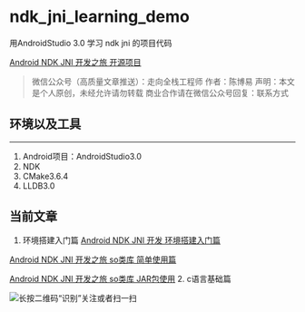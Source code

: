 # ndk_jni_learning_demo
用AndroidStudio 3.0 学习 ndk jni 的项目代码

[Android NDK JNI 开发之旅 开源项目](https://github.com/cb858504/ndk_jni_learning_demo)
>微信公众号（高质量文章推送）：走向全栈工程师
作者：陈博易
声明：本文是个人原创，未经允许请勿转载
商业合作请在微信公众号回复：联系方式
## 环境以及工具
---
1. Android项目：AndroidStudio3.0   
2. NDK     
3. CMake3.6.4   
4. LLDB3.0
## 当前文章
1. 环境搭建入门篇
[Android NDK JNI 开发 环境搭建入门篇](https://www.jianshu.com/p/2915034a6938)

[Android NDK JNI 开发之旅 so类库 简单使用篇](https://www.jianshu.com/p/b9c631337395)

[Android NDK JNI 开发之旅 so类库 JAR包使用](https://www.jianshu.com/p/3e44f9e80131)
2. c语言基础篇


![长按二维码“识别”关注或者扫一扫](http://upload-images.jianshu.io/upload_images/3376017-984d23bad2d5a87d.jpg?imageMogr2/auto-orient/strip%7CimageView2/2/w/1240)